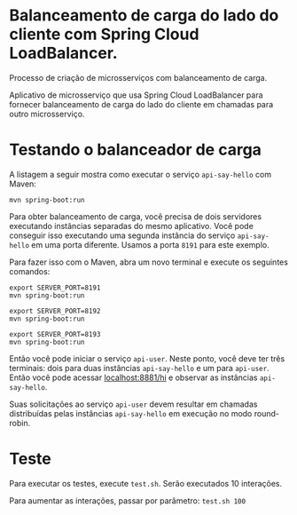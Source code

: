 # Balanceamento de carga do lado do cliente com Spring Cloud LoadBalancer.

Processo de criação de microsserviços com balanceamento de carga.

Aplicativo de microsserviço que usa Spring Cloud LoadBalancer para fornecer balanceamento de carga do lado do cliente em chamadas para outro microsserviço.

# Testando o balanceador de carga

A listagem a seguir mostra como executar o serviço `api-say-hello` com Maven:

```shell
mvn spring-boot:run
```
Para obter balanceamento de carga, você precisa de dois servidores executando instâncias separadas do mesmo aplicativo. Você pode conseguir isso executando uma segunda instância do serviço `api-say-hello` em uma porta diferente. Usamos a porta `8191` para este exemplo.

Para fazer isso com o Maven, abra um novo terminal e execute os seguintes comandos:

```shell
export SERVER_PORT=8191
mvn spring-boot:run
```

```shell
export SERVER_PORT=8192
mvn spring-boot:run
```

```shell
export SERVER_PORT=8193
mvn spring-boot:run
```

Então você pode iniciar o serviço `api-user`. Neste ponto, você deve ter três terminais: dois para duas instâncias `api-say-hello` e um para `api-user`. Então você pode acessar [localhost:8881/hi](localhost:8881/hi) e observar as instâncias `api-say-hello`.

Suas solicitações ao serviço `api-user` devem resultar em chamadas distribuídas pelas instâncias `api-say-hello` em execução no modo round-robin.

# Teste

Para executar os testes, execute `test.sh`. Serão executados 10 interações.

Para aumentar as interações, passar por parâmetro: `test.sh 100`
